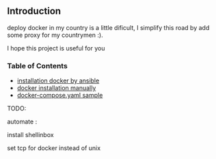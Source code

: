 
## Introduction

deploy docker in my country is a little dificult, I simplify this road by add some proxy for my countrymen :).

I hope this project is useful for you


### Table of Contents

- <a href="https://github.com/Amin-mashari/docker-installation/tree/main/ansible">installation docker by ansible</a>
- <a href="https://github.com/Amin-mashari/docker-installation/tree/main/manual-installation">docker installation manually</a>
- <a href="https://github.com/Amin-mashari/docker-installation/tree/main/docker-compose">docker-compose.yaml sample</a>


TODO:

automate :

install shellinbox

set tcp for docker instead of unix

